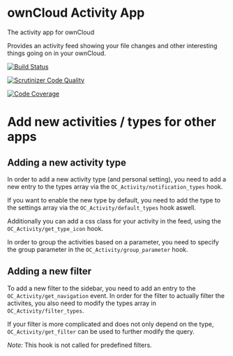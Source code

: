 # ownCloud Activity App

The activity app for ownCloud

Provides an activity feed showing your file changes and other interesting things
going on in your ownCloud.

[![Build Status](https://travis-ci.org/owncloud/activity.svg?branch=master)](https://travis-ci.org/owncloud/activity)

[![Scrutinizer Code Quality](https://scrutinizer-ci.com/g/owncloud/activity/badges/quality-score.png?b=master)](https://scrutinizer-ci.com/g/owncloud/activity/?branch=master)

[![Code Coverage](https://scrutinizer-ci.com/g/owncloud/activity/badges/coverage.png?b=master)](https://scrutinizer-ci.com/g/owncloud/activity/?branch=master)

# Add new activities / types for other apps

## Adding a new activity type

In order to add a new activity type (and personal setting), you need to add
a new entry to the types array via the `OC_Activity/notification_types` hook.

If you want to enable the new type by default, you need to add the type to the
settings array via the `OC_Activity/default_types` hook aswell.

Additionally you can add a css class for your activity in the feed, using the
`OC_Activity/get_type_icon` hook.

In order to group the activities based on a parameter, you need to specify the
group parameter in the `OC_Activity/group_parameter` hook.

## Adding a new filter

To add a new filter to the sidebar, you need to add an entry to the
`OC_Activity/get_navigation` event. In order for the filter to actually filter
the activites, you also need to modify the types array in `OC_Activity/filter_types`.

If your filter is more complicated and does not only depend on the type,
`OC_Activity/get_filter` can be used to further modify the query.

*Note:* This hook is not called for predefined filters.
